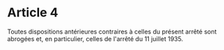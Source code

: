# Article 4

Toutes dispositions antérieures contraires à celles du présent arrêté sont abrogées et, en particulier, celles de l'arrêté du 11 juillet 1935.
